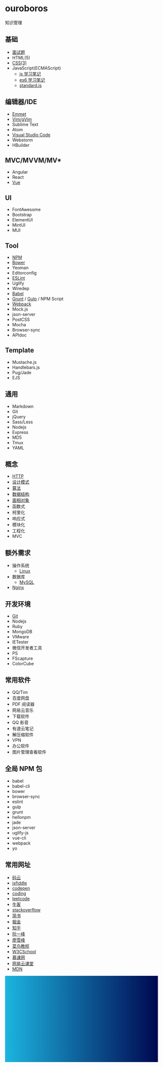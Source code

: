 # ouroboros

知识管理

## 基础

- [面试题](/src/audition.md)
- HTML(5)
- [CSS(3)](/src/css/index.md)
- JavaScript(ECMAScript)
  - [js 学习笔记](/src/js/es5/index.md)
  - [es6 学习笔记](/src/js/es6/index.md)
  - [standard.js](/src/js/standard.md)

## 编辑器/IDE

- [Emmet](/src/editor/emmet.md)
- [Vim/gVim](/src/editor/vim.md)
- Sublime Text
- Atom
- [Visual Studio Code](/src/editor/vscode.md)
- Webstorm
- HBuilder

## MVC/MVVM/MV\*

- Angular
- React
- [Vue](/src/vue/index.md)

## UI

- FontAwesome
- Bootstrap
- ElementUI
- MintUI
- MUI

## Tool

- [NPM](https://www.npmjs.com/)
- [Bower](/src/tools/bower.md)
- Yeoman
- Editorconfig
- [ESLint](/src/tools/eslint.md)
- Uglify
- Wiredep
- [Babel](/src/tools/babel.md)
- [Grunt](/src/tools/grunt.md) / [Gulp](/src/tools/gulp.md) / NPM Script
- [Webpack](/src/tools/webpack.md)
- Mock.js
- json-server
- PostCSS
- Mocha
- Browser-sync
- APIdoc

## Template

- Mustache.js
- Handlebars.js
- Pug/Jade
- EJS

## 通用

- Markdown
- Git
- jQuery
- Sass/Less
- Nodejs
- Express
- MD5
- Tmux
- YAML

## 概念

- [HTTP](/src/http/index.md)
- [设计模式](/src/pattern/index.md)
- [算法](/src/algorithm/index.md)
- [数据结构](/src/structure/index.md)
- [面相对象](/src/oo/index.md)
- 函数式
- 柯里化
- 响应式
- 模块化
- 工程化
- MVC

## 额外需求

- 操作系统
  - [Linux](/src/linux/linux.md)
- 数据库
  - [MySQL](/src/mysql/index.md)
- [Nginx](src/nginx/index.md)

## 开发环境

- [Git](src/git/index.md)
- Nodejs
- Ruby
- MongoDB
- VMware
- IETester
- 微信开发者工具
- PS
- FScapture
- ColorCube

## 常用软件

- QQ/Tim
- 百度网盘
- PDF 阅读器
- 网易云音乐
- 下载软件
- QQ 影音
- 有道云笔记
- 解压缩软件
- VPN
- 办公软件
- 图片管理查看软件

## 全局 NPM 包

- babel
- babel-cli
- bower
- browser-sync
- eslint
- gulp
- grunt
- hellonpm
- jade
- json-server
- uglify-js
- vue-cli
- webpack
- yo

## 常用网址

- [码云](https://gitee.com/)
- [jsfiddle](https://jsfiddle.net/user/dashboard/fiddles/)
- [codepen](https://codepen.io/)
- [coding](https://coding.net/)
- [leetcode](https://leetcode-cn.com/)
- [牛客](https://www.nowcoder.com/)
- [stackoverflow](https://stackoverflow.com/)
- [简书](https://www.jianshu.com/)
- [掘金](https://juejin.im/)
- [知乎](https://www.zhihu.com/)
- [阮一峰](http://www.ruanyifeng.com/blog/)
- [廖雪峰](https://liaoxuefeng.com/)
- [菜鸟教程](http://www.runoob.com/)
- [W3CSchool](http://www.w3school.com.cn/)
- [慕课网](https://www.imooc.com/)
- [网易云课堂](https://study.163.com/)
- [MDN](https://developer.mozilla.org/zh-CN/)

![cool-background](/assets/images/cool-background.png)
